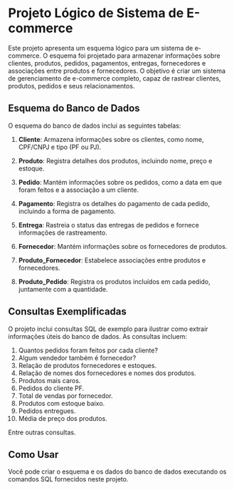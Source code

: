 # Projeto Lógico de Sistema de E-commerce

Este projeto apresenta um esquema lógico para um sistema de e-commerce. O esquema foi projetado para armazenar informações sobre clientes, produtos, pedidos, pagamentos, entregas, fornecedores e associações entre produtos e fornecedores. O objetivo é criar um sistema de gerenciamento de e-commerce completo, capaz de rastrear clientes, produtos, pedidos e seus relacionamentos.

## Esquema do Banco de Dados

O esquema do banco de dados inclui as seguintes tabelas:

1. **Cliente**: Armazena informações sobre os clientes, como nome, CPF/CNPJ e tipo (PF ou PJ).

2. **Produto**: Registra detalhes dos produtos, incluindo nome, preço e estoque.

3. **Pedido**: Mantém informações sobre os pedidos, como a data em que foram feitos e a associação a um cliente.

4. **Pagamento**: Registra os detalhes do pagamento de cada pedido, incluindo a forma de pagamento.

5. **Entrega**: Rastreia o status das entregas de pedidos e fornece informações de rastreamento.

6. **Fornecedor**: Mantém informações sobre os fornecedores de produtos.

7. **Produto_Fornecedor**: Estabelece associações entre produtos e fornecedores.

8. **Produto_Pedido**: Registra os produtos incluídos em cada pedido, juntamente com a quantidade.

## Consultas Exemplificadas

O projeto inclui consultas SQL de exemplo para ilustrar como extrair informações úteis do banco de dados. As consultas incluem:

1. Quantos pedidos foram feitos por cada cliente?
2. Algum vendedor também é fornecedor?
3. Relação de produtos fornecedores e estoques.
4. Relação de nomes dos fornecedores e nomes dos produtos.
5. Produtos mais caros.
6. Pedidos do cliente PF.
7. Total de vendas por fornecedor.
8. Produtos com estoque baixo.
9. Pedidos entregues.
10. Média de preço dos produtos.

Entre outras consultas.

## Como Usar

Você pode criar o esquema e os dados do banco de dados executando os comandos SQL fornecidos neste projeto. 
